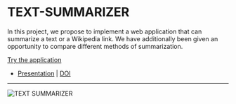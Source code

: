 # TEXT-SUMMARIZER
 In this project, we propose to implement a web application that can summarize a text or a Wikipedia link. We have additionally been given an opportunity to compare different methods of summarization. 
 
 [Try the application](http://textssummarizer.herokuapp.com)
 
 - [Presentation](https://github.com/Amey-Thakur/TEXT-SUMMARIZER/blob/main/TEXT%20SUMMARIZER.pdf) | [DOI](http://dx.doi.org/10.13140/RG.2.2.17259.67360)

---

![TEXT SUMMARIZER](https://user-images.githubusercontent.com/54937357/146636650-5e8909fe-0484-41b8-b1d9-03612cb34e70.png)


